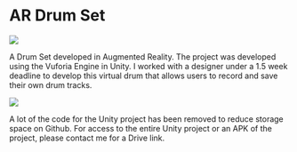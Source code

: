 # AR Drum Set

![](Demo/ARDemo1.gif.gif)

A Drum Set developed in Augmented Reality. The project was developed using the Vuforia Engine in Unity. I worked with a designer under a 1.5 week deadline to develop this virtual drum that allows users to record and save their own drum tracks. 

![](Demo/ARDemo2.gif.gif)

A lot of the code for the Unity project has been removed to reduce storage space on Github. For access to the entire Unity project or an APK of the project, please contact me for a Drive link. 